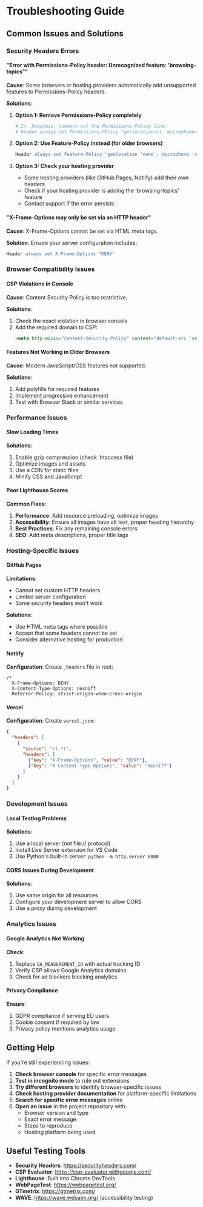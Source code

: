 # Troubleshooting Guide

## Common Issues and Solutions

### Security Headers Errors

#### "Error with Permissions-Policy header: Unrecognized feature: 'browsing-topics'"

**Cause**: Some browsers or hosting providers automatically add unsupported features to Permissions-Policy headers.

**Solutions**:

1. **Option 1: Remove Permissions-Policy completely**
   ```apache
   # In .htaccess, comment out the Permissions-Policy line:
   # Header always set Permissions-Policy "geolocation=(), microphone=(), camera=()"
   ```

2. **Option 2: Use Feature-Policy instead (for older browsers)**
   ```apache
   Header always set Feature-Policy "geolocation 'none'; microphone 'none'; camera 'none'"
   ```

3. **Option 3: Check your hosting provider**
   - Some hosting providers (like GitHub Pages, Netlify) add their own headers
   - Check if your hosting provider is adding the 'browsing-topics' feature
   - Contact support if the error persists

#### "X-Frame-Options may only be set via an HTTP header"

**Cause**: X-Frame-Options cannot be set via HTML meta tags.

**Solution**: Ensure your server configuration includes:
```apache
Header always set X-Frame-Options "DENY"
```

### Browser Compatibility Issues

#### CSP Violations in Console

**Cause**: Content Security Policy is too restrictive.

**Solutions**:
1. Check the exact violation in browser console
2. Add the required domain to CSP:
   ```html
   <meta http-equiv="Content-Security-Policy" content="default-src 'self'; script-src 'self' 'unsafe-inline' https://yourdomain.com;">
   ```

#### Features Not Working in Older Browsers

**Cause**: Modern JavaScript/CSS features not supported.

**Solutions**:
1. Add polyfills for required features
2. Implement progressive enhancement
3. Test with Browser Stack or similar services

### Performance Issues

#### Slow Loading Times

**Solutions**:
1. Enable gzip compression (check .htaccess file)
2. Optimize images and assets
3. Use a CDN for static files
4. Minify CSS and JavaScript

#### Poor Lighthouse Scores

**Common Fixes**:
1. **Performance**: Add resource preloading, optimize images
2. **Accessibility**: Ensure all images have alt text, proper heading hierarchy
3. **Best Practices**: Fix any remaining console errors
4. **SEO**: Add meta descriptions, proper title tags

### Hosting-Specific Issues

#### GitHub Pages

**Limitations**:
- Cannot set custom HTTP headers
- Limited server configuration
- Some security headers won't work

**Solutions**:
- Use HTML meta tags where possible
- Accept that some headers cannot be set
- Consider alternative hosting for production

#### Netlify

**Configuration**:
Create `_headers` file in root:
```
/*
  X-Frame-Options: DENY
  X-Content-Type-Options: nosniff
  Referrer-Policy: strict-origin-when-cross-origin
```

#### Vercel

**Configuration**:
Create `vercel.json`:
```json
{
  "headers": [
    {
      "source": "/(.*)",
      "headers": [
        {"key": "X-Frame-Options", "value": "DENY"},
        {"key": "X-Content-Type-Options", "value": "nosniff"}
      ]
    }
  ]
}
```

### Development Issues

#### Local Testing Problems

**Solutions**:
1. Use a local server (not file:// protocol)
2. Install Live Server extension for VS Code
3. Use Python's built-in server: `python -m http.server 8000`

#### CORS Issues During Development

**Solutions**:
1. Use same origin for all resources
2. Configure your development server to allow CORS
3. Use a proxy during development

### Analytics Issues

#### Google Analytics Not Working

**Check**:
1. Replace `GA_MEASUREMENT_ID` with actual tracking ID
2. Verify CSP allows Google Analytics domains
3. Check for ad blockers blocking analytics

#### Privacy Compliance

**Ensure**:
1. GDPR compliance if serving EU users
2. Cookie consent if required by law
3. Privacy policy mentions analytics usage

## Getting Help

If you're still experiencing issues:

1. **Check browser console** for specific error messages
2. **Test in incognito mode** to rule out extensions
3. **Try different browsers** to identify browser-specific issues
4. **Check hosting provider documentation** for platform-specific limitations
5. **Search for specific error messages** online
6. **Open an issue** in the project repository with:
   - Browser version and type
   - Exact error message
   - Steps to reproduce
   - Hosting platform being used

## Useful Testing Tools

- **Security Headers**: https://securityheaders.com/
- **CSP Evaluator**: https://csp-evaluator.withgoogle.com/
- **Lighthouse**: Built into Chrome DevTools
- **WebPageTest**: https://webpagetest.org/
- **GTmetrix**: https://gtmetrix.com/
- **WAVE**: https://wave.webaim.org/ (accessibility testing)